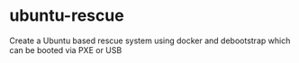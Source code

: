 # ubuntu-rescue
Create a Ubuntu based rescue system using docker and debootstrap which can be booted via PXE or USB
